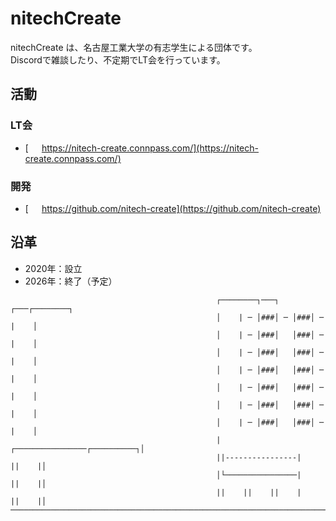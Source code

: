 # nitechCreate

nitechCreate は、名古屋工業大学の有志学生による団体です。  
Discordで雑談したり、不定期でLT会を行っています。

## 活動

### LT会
- [https://nitech-create.connpass.com/](https://nitech-create.connpass.com/)

### 開発
- [https://github.com/nitech-create](https://github.com/nitech-create)

## 沿革
- 2020年：設立
- 2026年：終了（予定）

```
                                              ┌────────┐───┐   ┌───┌────────┐
                                              │    | ─ │###│ ─ │###│ ─ |    │
                                              │    | ─ │###│   │###│ ─ |    │
                                              │    | ─ │###│   │###│ ─ |    │
                                              │    | ─ │###│   │###│ ─ |    │
                                              │    | ─ │###│   │###│ ─ |    │
                                              │    | ─ │###│   │###│ ─ |    │
                                              │    | ─ │###│   │###│ ─ |    │
                                              |┌────────────────┌──────────┐│
                                              ||----------------|    ||    |│
                                              │└────────────────|    ||    |│
                                              ||    ||    ||    |    ||    |│
──────────────────────────────────────────────────────────────────────────────────────────────────────────────────────────────
```


<style>

a:is([href^="https://github.com/"],
    [href^="https://nitech-create.connpass.com/"])::before {
    content: '';
    display: inline-block;
    width: 16px;
    height: 16px;
    vertical-align: -3px;
    margin-right: 5px;
    background-size: contain;
}

a[href^="https://github.com/"]::before {
    background: url(http://www.google.com/s2/favicons?domain=https://github.com/);
}

a[href^="https://nitech-create.connpass.com/"]::before {
    background: url(http://www.google.com/s2/favicons?domain=https://nitech-create.connpass.com/);
}

</style>
